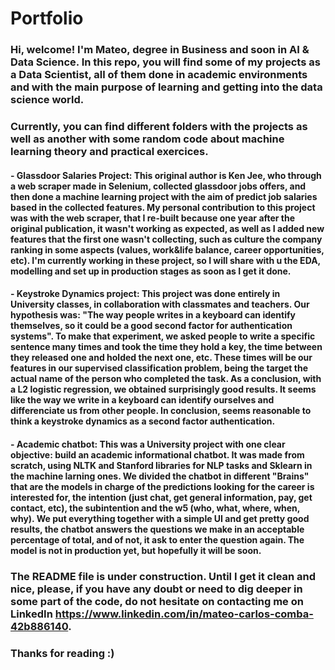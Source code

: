 # Portfolio

### Hi, welcome! I'm Mateo, degree in Business and soon in AI & Data Science. In this repo, you will find some of my projects as a Data Scientist, all of them done in academic environments and with the main purpose of learning and getting into the data science world.

### Currently, you can find different folders with the projects as well as another with some random code about machine learning theory and practical exercices.

#### - Glassdoor Salaries Project: This original author is Ken Jee, who through a web scraper made in Selenium, collected glassdoor jobs offers, and then done a machine learning project with the aim of predict job salaries based in the collected features. My personal contribution to this project was with the web scraper, that I re-built because one year after the original publication, it wasn't working as expected, as well as I added new features that the first one wasn't collecting, such as culture the company ranking in some aspects (values, work&life balance, career opportunities, etc). I'm currently working in these project, so I will share with u the EDA, modelling and set up in production stages as soon as I get it done.

#### - Keystroke Dynamics project: This project was done entirely in University classes, in collaboration with classmates and teachers. Our hypothesis was: "The way people writes in a keyboard can identify themselves, so it could be a good second factor for authentication systems". To make that experiment, we asked people to write a specific sentence many times and took the time they hold a key, the time between they released one and holded the next one, etc. These times will be our features in our supervised classification problem, being the target the actual name of the person who completed the task. As a conclusion, with a L2 logistic regression, we obtained surprisingly good results. It seems like the way we write in a keyboard can identify ourselves and differenciate us from other people. In conclusion, seems reasonable to think a keystroke dynamics as a second factor authentication.

#### - Academic chatbot: This was a University project with one clear objective: build an academic informational chatbot. It was made from scratch, using NLTK and Stanford libraries for NLP tasks and Sklearn in the machine larning ones. We divided the chatbot in different "Brains" that are the models in charge of the predictions looking for the career is interested for, the intention (just chat, get general information, pay, get contact, etc), the subintention and the w5 (who, what, where, when, why). We put everything together with a simple UI and get pretty good results, the chatbot answers the questions we make in an acceptable percentage of total, and of not, it ask to enter the question again. The model is not in production yet, but hopefully it will be soon.

### The README file is under construction. Until I get it clean and nice, please, if you have any doubt or need to dig deeper in some part of the code, do not hesitate on contacting me on LinkedIn https://www.linkedin.com/in/mateo-carlos-comba-42b886140.

### Thanks for reading :)



